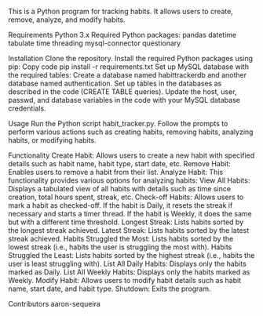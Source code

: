 This is a Python program for tracking habits. It allows users to create, remove, analyze, and modify habits.

Requirements
Python 3.x
Required Python packages:
pandas
datetime
tabulate
time
threading
mysql-connector
questionary

Installation
Clone the repository.
Install the required Python packages using pip:
Copy code
pip install -r requirements.txt
Set up MySQL database with the required tables:
Create a database named habittrackerdb and another database named authentication.
Set up tables in the databases as described in the code (CREATE TABLE queries).
Update the host, user, passwd, and database variables in the code with your MySQL database credentials.

Usage
Run the Python script habit_tracker.py.
Follow the prompts to perform various actions such as creating habits, removing habits, analyzing habits, or modifying habits.

Functionality
Create Habit: Allows users to create a new habit with specified details such as habit name, habit type, start date, etc.
Remove Habit: Enables users to remove a habit from their list.
Analyze Habit:
        This functionality provides various options for analyzing habits:
        View All Habits: Displays a tabulated view of all habits with details such as time since creation, total hours spent, streak, etc.
        Check-off Habits: Allows users to mark a habit as checked-off. If the habit is Daily, it resets the streak if necessary and starts a timer thread. If the habit is Weekly, it does the same but with a different time threshold.
        Longest Streak: Lists habits sorted by the longest streak achieved.
        Latest Streak: Lists habits sorted by the latest streak achieved.
        Habits Struggled the Most: Lists habits sorted by the lowest streak (i.e., habits the user is struggling the most with).
        Habits Struggled the Least: Lists habits sorted by the highest streak (i.e., habits the user is least struggling with).
        List All Daily Habits: Displays only the habits marked as Daily.
        List All Weekly Habits: Displays only the habits marked as Weekly.
Modify Habit: Allows users to modify habit details such as habit name, start date, and habit type.
Shutdown: Exits the program.

Contributors
aaron-sequeira
